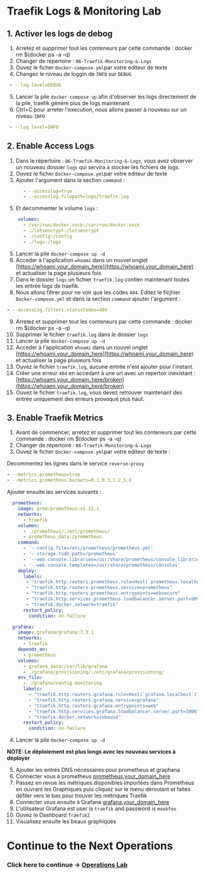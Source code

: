 # Traefik Logs & Monitoring Lab

## 1. Activer les logs de debog 
1. Arretez et supprimer tout les conteneurs par cette commande : docker rm $(docker ps -a -q)
2. Changer de répertoire : `06-Traefik-Monitoring-&-Logs`
3. Ouvez le ficher `Docker-compose.yml`par votre editeur de texte
4. Changez le niveau de loggin de `INFO` sur `DEBUG`

```yml
 - --log.level=DEBUG
```

5.  Lancer la pile `docker-compose up` afin d'observer les logs directement de la pile, traefik génére plus de logs maintenant
7.  Ctrl+C pour arreter l'execution, nous allons passer à nouveau sur un niveau `INFO`

```yml
 - --log.level=INFO
```

## 2. Enable Access Logs
1. Dans le répertoire : `06-Traefik-Monitoring-&-Logs`, vous avez observer un nouveau dossier `logs` qui servira à stocker les fichiers de logs. 
3. Ouvez le ficher `Docker-compose.yml`par votre editeur de texte
4. Ajouter l'argument dans la section `command` : 

```yml
      - --accesslog=true
      - --accesslog.filepath=logs/traefik.log
```

5. Et decommenter le volume `logs` :

```yml
    volumes:
      - /var/run/docker.sock:/var/run/docker.sock
      - ./letsencrypt:/letsencrypt
      - ./config:/config
      - ./logs:/logs
```

5. Lancer la pile `docker-compose up -d`  
6. Acceder à l'application `whoami` dans un nouvel onglet  [https://whoami.your_domain_here](https://whoami.your_domain_here) et actualiser la page plusieurs fois
7. Dans le dossier `logs` un fichier `traefik.log` contien maintenant toutes les entrée logs de traefik. 
8. Nous allons filtrer pour ne voir que les codes `404`. Editez le ficjhier `Docker-compose.yml` et dans la section `command` ajouter l'argument :
   
```yml
- --accessLog.filters.statusCodes=404
```

9. Arretez et supprimer tout les conteneurs par cette commande : docker rm $(docker ps -a -q)
10. Supprimer le fichier `traefik.log` dans le dossier `logs`
11. Lancer la pile `docker-compose up -d`
10. Acceder à l'application `whoami` dans un nouvel onglet  [https://whoami.your_domain_here](https://whoami.your_domain_here) et actualiser la page plusieurs fois
11. Ouvez le fichier `traefik.log`, aucune entrée n'est ajouter pour l'instant.
12. Créer une erreur `404` en accedant à une url avec un repertoir inexistant :  [https://whoami.your_domain_here/broken](https://whoami.your_domain_here/broken)
13.  Ouvez le fichier `traefik.log`, vous devez retrouver maintenant des entrée uniquement des erreurs provoqué plus haut.

## 3. Enable Traefik Metrics
1. Avant de commencer, arretez et supprimer tout les conteneurs par cette commande : docker rm $(docker ps -a -q)
2. Changer de répertoire : `06-Traefik-Monitoring-&-Logs`
3.  Ouvez le ficher `Docker-compose.yml`par votre editeur de texte : 

Decommentez les lignes dans le service `reverse-proxy`
```yml
- --metrics.prometheus=true
- --metrics.prometheus.buckets=0.1,0.3,1.2,5.0
```

Ajouter ensuite les services suivants :

````yml
  prometheus:
    image: prom/prometheus:v2.22.1
    networks:
      - traefik
    volumes:
      - ./prometheus/:/etc/prometheus/
      - prometheus_data:/prometheus
    command:
      - '--config.file=/etc/prometheus/prometheus.yml'
      - '--storage.tsdb.path=/prometheus'
      - '--web.console.libraries=/usr/share/prometheus/console_libraries'
      - '--web.console.templates=/usr/share/prometheus/consoles'
    deploy:
      labels:
       - "traefik.http.routers.prometheus.rule=Host(`prometheus.localhost`)"
       - "traefik.http.routers.prometheus.service=prometheus"
       - "traefik.http.routers.prometheus.entrypoints=websecure"
       - "traefik.http.services.prometheus.loadbalancer.server.port=9090"
       - "traefik.docker.network=traefik"
      restart_policy:
        condition: on-failure
````

````yml
  grafana:
    image: grafana/grafana:7.3.1
    networks:
      - traefik
    depends_on:
      - prometheus
    volumes:
      - grafana_data:/var/lib/grafana
      - ./grafana/provisioning/:/etc/grafana/provisioning/
    env_file:
      - ./grafana/config.monitoring
      labels:
        - "traefik.http.routers.grafana.rule=Host(`grafana.localhost`)"
        - "traefik.http.routers.grafana.service=grafana"
        - "traefik.http.routers.grafana.entrypoints=web"
        - "traefik.http.services.grafana.loadbalancer.server.port=3000"
        - "traefik.docker.network=inbound"
      restart_policy:
        condition: on-failure

````
4. Lancer la pile `docker-compose up -d`

**NOTE: Le déploiement est plus longs avec les nouveau services à déployer** 

5. Ajouter les entrés DNS nécéssaires pour prometheus et graphana
5. Connecter vous à prometheus [prometheus.your_domain_here](http://prometheus.your_domain_here)
6. Passez en revue les métriques disponibles importées dans Prometheus en ouvrant les Graphiques puis cliquez sur le menu déroulant et faites défiler vers le bas pour trouver les métriques Traefik
7. Connecter vous ensuite à Grafana [grafana.your_domain_here](http://grafana.your_domain_here)
8. L'utilisateur Grafana est user is `traefik` and password is `mookfoo`
9. Ouvez le Dashboard `Traefik2`
10. Visualisez ensuite les beaux graphiques

# Continue to the Next Operations

### Click here to continue -> [Operations Lab](https://github.com/56kcloud/traefik-training/blob/master/07-Operations/traefik-operations.md)